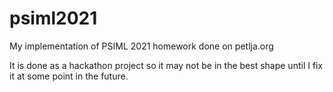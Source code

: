 # psiml2021
My implementation of PSIML 2021 homework done on petlja.org

It is done as a hackathon project so it may not be in the best shape until I fix it at some point in the future.
